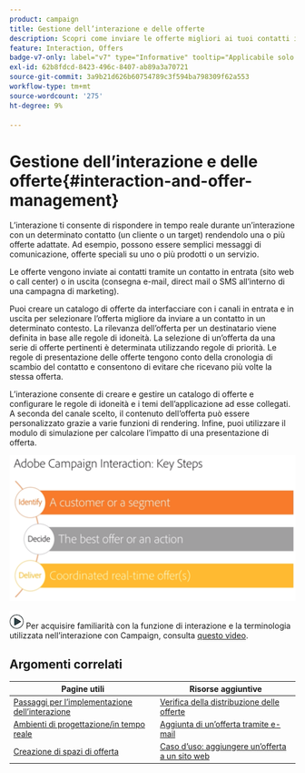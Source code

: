 ```yaml
---
product: campaign
title: Gestione dell’interazione e delle offerte
description: Scopri come inviare le offerte migliori ai tuoi contatti in base alle regole di idoneità
feature: Interaction, Offers
badge-v7-only: label="v7" type="Informative" tooltip="Applicabile solo a Campaign Classic v7"
exl-id: 62b8fdcd-8423-496c-8407-ab89a3a70721
source-git-commit: 3a9b21d626b60754789c3f594ba798309f62a553
workflow-type: tm+mt
source-wordcount: '275'
ht-degree: 9%

---
```


# Gestione dell’interazione e delle offerte{#interaction-and-offer-management}



L’interazione ti consente di rispondere in tempo reale durante un’interazione con un determinato contatto (un cliente o un target) rendendolo una o più offerte adattate. Ad esempio, possono essere semplici messaggi di comunicazione, offerte speciali su uno o più prodotti o un servizio.

Le offerte vengono inviate ai contatti tramite un contatto in entrata (sito web o call center) o in uscita (consegna e-mail, direct mail o SMS all’interno di una campagna di marketing).

Puoi creare un catalogo di offerte da interfacciare con i canali in entrata e in uscita per selezionare l’offerta migliore da inviare a un contatto in un determinato contesto. La rilevanza dell’offerta per un destinatario viene definita in base alle regole di idoneità. La selezione di un’offerta da una serie di offerte pertinenti è determinata utilizzando regole di priorità. Le regole di presentazione delle offerte tengono conto della cronologia di scambio del contatto e consentono di evitare che ricevano più volte la stessa offerta.

L’interazione consente di creare e gestire un catalogo di offerte e configurare le regole di idoneità e i temi dell’applicazione ad esse collegati. A seconda del canale scelto, il contenuto dell’offerta può essere personalizzato grazie a varie funzioni di rendering. Infine, puoi utilizzare il modulo di simulazione per calcolare l’impatto di una presentazione di offerta.

![](assets/Offermgt2.png)

![](assets/do-not-localize/how-to-video.png) Per acquisire familiarità con la funzione di interazione e la terminologia utilizzata nell’interazione con Campaign, consulta [questo video](https://helpx.adobe.com/campaign/classic/how-to/acs-overview.html?playlist=/ccx/v1/collection/product/campaign/classic/segment/digital-marketers/explevel/intermediate/applaunch/get-started/collection.ccx.js&amp;ref=helpx.adobe.com).

## Argomenti correlati

| Pagine utili | Risorse aggiuntive |
|---|---|
| [Passaggi per l’implementazione dell’interazione](../../interaction/using/implementation-steps.md) | [Verifica della distribuzione delle offerte](../../interaction/using/about-offers-simulation.md) |
| [Ambienti di progettazione/in tempo reale](../../interaction/using/live-design-environments.md) | [Aggiunta di un’offerta tramite e-mail](../../interaction/using/integrating-an-offer-via-the-wizard.md) |
| [Creazione di spazi di offerta](../../interaction/using/creating-offer-spaces.md) | [Caso d’uso: aggiungere un’offerta a un sito web](../../interaction/using/offers-on-an-inbound-channel.md) |
